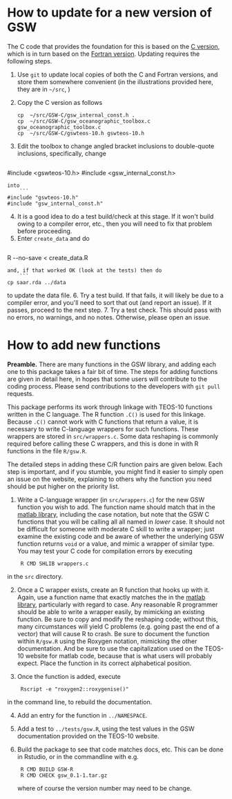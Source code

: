 How to update for a new version of GSW
======================================

The C code that provides the foundation for this is based on the [C
version](https://github.com/TEOS-10/GSW-C), which is in turn based on the
[Fortran version](https://github.com/TEOS-10/GSW-Fortran). Updating requires
the following steps.


1. Use `git` to update local copies of both the C and Fortran versions, and
   store them somewhere convenient (in the illustrations provided here, they
are in `~/src`, )
2. Copy the C version as follows

    ```
    cp  ~/src/GSW-C/gsw_internal_const.h .
    cp  ~/src/GSW-C/gsw_oceanographic_toolbox.c gsw_oceanographic_toolbox.c
    cp  ~/src/GSW-C/gswteos-10.h gswteos-10.h 
    ```
3. Edit the toolbox to change angled bracket inclusions to double-quote inclusions, specifically, change 
    ```
#include <gswteos-10.h>
#include <gsw_internal_const.h>
```
into
    ```
#include "gswteos-10.h"
#include "gsw_internal_const.h"
```
4. It is a good idea to do a test build/check at this stage. If it won't build owing to a compiler error, etc., then you will need to fix that problem before proceeding.
5. Enter `create_data` and do
    ```
R --no-save < create_data.R
```
and, if that worked OK (look at the tests) then do
    ```
cp saar.rda ../data
```
to update the data file.
6. Try a test build. If that fails, it will likely be due to a compiler error, and you'll need to sort that out (and report an issue). If it passes, proceed to the next step.
7. Try a test check. This should pass with no errors, no warnings, and no notes. Otherwise, please open an issue.


How to add new functions
========================

**Preamble.** There are many functions in the GSW library, and adding each one
to this package takes a fair bit of time. The steps for adding functions are
given in detail here, in hopes that some users will contribute to the coding
process. Please send contributions to the developers with ``git pull``
requests.

This package performs its work through linkage with TEOS-10 functions written
in the C language. The R function ``.C()`` is used for this linkage.  Because
``.C()`` cannot work with C functions that return a value, it is necessary to
write C-language wrappers for such functions. These wrappers are stored in
``src/wrappers.c``. Some data reshaping is commonly required before calling
these C wrappers, and this is done in with R functions in the file ``R/gsw.R``.

The detailed steps in adding these C/R function pairs are given below. Each
step is important, and if you stumble, you might find it easier to simply open
an issue on the website, explaining to others why the function you need should
be put higher on the priority list.

1. Write a C-language wrapper (in ``src/wrappers.c``) for the new GSW function
   you wish to add.  The function name should match that in the [matlab
library](http://www.teos-10.org/pubs/gsw/html/gsw_contents.html), including the
case notation, but note that the GSW C functions that you will be calling all
all named in *lower* case. It should not be difficult for someone with moderate
C skill to write a wrapper; just examine the existing code and be aware of
whether the underlying GSW function returns ``void`` or a value, and mimic a
wrapper of similar type. You may test your C code for compilation errors by
executing

        R CMD SHLIB wrappers.c
in the ``src`` directory.

2. Once a C wrapper exists, create an R function that hooks up with it. Again,
   use a function name that exactly matches the in the [matlab
library](http://www.teos-10.org/pubs/gsw/html/gsw_contents.html), particularly
with regard to case. Any reasonable R programmer should be able to write a
wrapper easily, by mimicking an existing function. Be sure to copy and modify
the reshaping code; without this, many circumstances will yield C problems
(e.g. going past the end of a vector) that will cause R to crash. Be sure to
document the function within ``R/gsw.R`` using the Roxygen notation, mimicking
the other documentation. And be sure to use the capitalization used on the
TEOS-10 website for matlab code, because that is what users will probably
expect. Place the function in its correct alphabetical position.

3. Once the function is added, execute

        Rscript -e "roxygen2::roxygenise()"
in the command line, to rebuild the documentation.

4. Add an entry for the function in ``../NAMESPACE``.

5. Add a test to ``../tests/gsw.R``, using the test values in the GSW
   documentation provided on the TEOS-10 website.

6. Build the package to see that code matches docs, etc. This can be done in
   Rstudio, or in the commandline with e.g.

        R CMD BUILD GSW-R
        R CMD CHECK gsw_0.1-1.tar.gz
   where of course the version number may need to be change.

